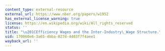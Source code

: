 ```yaml
---
content_type: external-resource
external_url: https://www.nber.org/papers/w1952
has_external_license_warning: true
license: https://en.wikipedia.org/wiki/All_rights_reserved
status: ''
title: "\u201CEfficiency Wages and the Inter-Industry\_Wage Structure.\""
uid: 170060e6-3a65-4bba-827d-4403f7f4aee1
wayback_url: ''
---
```

